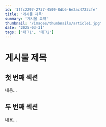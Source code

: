 ```yaml
---
id: '1ffc2297-2737-4509-8db6-6e2ac4723cfe'
title: '게시물 제목'
summary: '게시물 요약'
thumbnail: '/images/thumbnails/article1.jpg'
date: '2025-03-31'
tags: ['태그1', '태그2']
---
```


# 게시물 제목

## 첫 번째 섹션

내용...

## 두 번째 섹션

내용...
